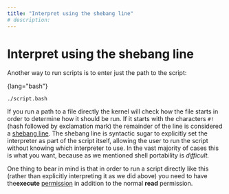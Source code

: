 ```yaml
---
title: "Interpret using the shebang line"
# description:
---
```


# Interpret using the shebang line


Another way to run scripts is to enter just the path to the script:

{lang="bash"}
```
./script.bash
```

If you run a path to a file directly the kernel will check how the file starts in order to determine how it should be run. If it starts with the characters `#!` (hash followed by exclamation mark) the remainder of the line is considered a [shebang line](#shebang). The shebang line is syntactic sugar to explicitly set the interpreter as part of the script itself, allowing the user to run the script without knowing which interpreter to use. In the vast majority of cases this is what you want, because as we mentioned shell portability is *difficult.*

One thing to bear in mind is that in order to run a script directly like this (rather than explicitly interpreting it as we did above) you need to have the**execute** [permission](#permissions) in addition to the normal **read** permission.
